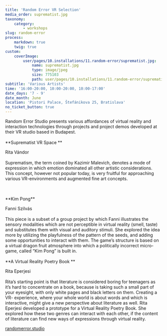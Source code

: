 ```yaml
---
title: 'Random Error VR Selection'
media_order: suprematist.jpg
taxonomy:
    category:
        - workshops
slug: random-error
process:
    markdown: true
    twig: true
custom:
    coverImage:
        user/pages/10.installations/11.random-error/suprematist.jpg:
            name: suprematist.jpg
            type: image/jpeg
            size: 775103
            path: user/pages/10.installations/11.random-error/suprematist.jpg
subtitle: 'Various Artists'
time: '16:00-20:00, 10:00-20:00, 10:00-17:00'
date_days: '7 - 9'
date_month: June
location: 'Pistori Palace, Štefánikova 25, Bratislava'
no_ticket_button: true
---
```


Random Error Studio presents various affordances of virtual reality and interaction technologies through projects and project demos developed at their VR studio based in Budapest. 
<br>
<br>
**Suprematist VR Space **

Rita Vándor
<br>
<br>
Suprematism, the term coined by Kazimir Malevich, denotes a mode of expression in which emotion dominated all other artistic considerations. This concept, however not popular today, is very fruitful for approaching various VR-environments and augmented fine art concepts.

<br>
<br>
**Kim Pong**

Fanni Szilvás 
<br>
<br>
This piece is a subset of a group project by which Fanni illustrates the sensory modalities which are not perceptible in virtual reality (smell, taste) and substitutes them with visual and auditory stimuli. She explored the idea more by utilizing the playfulness of the pattern of the seeds, and adding some opportunities to interact with them. The game’s structure is based on a virtual dragon fruit atmosphere into which a politically incorrect micro-game, called “Kim Pong” is built in.
<br>
<br>
**A Virtual Reality Poetry Book **

Rita Eperjesi
<br>
<br>
Rita’s starting point is that literature is considered boring for teenagers as it’s hard to concentrate on a book, because is taking such a small part of your eyesight, with only white pages and black letters on them. Creating a VR- experience, where your whole world is about words and which is interactive, might give a new perspective about literature as well. Rita Eperjesi developed a prototype for a Virtual Reality Poetry Book. She explored how these two genres can interact with each other, if the content of literature can find new ways of expressions through virtual reality. 

[randomerror.studio](https://randomerror.studio/)

